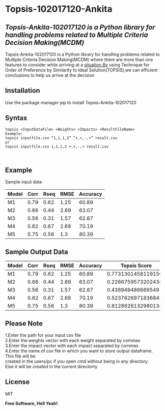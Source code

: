 <h1 class="code-line" data-line-start=0 data-line-end=1 ><a id="Topsis102017120Ankita_0"></a>Topsis-102017120-Ankita</h1>
<h2 class="code-line" data-line-start=1 data-line-end=2 ><a id="_TopsisAnkita102017120_is_a_Python_library_for_handling_problems_related_to_Multiple_Criteria_Decision_MakingMCDM__1"></a><em>Topsis-Ankita-102017120 is a Python library for handling problems related to Multiple Criteria Decision Making(MCDM)</em></h2>
<p class="has-line-data" data-line-start="3" data-line-end="4">Topsis-Ankita-102017120 is a Python library for handling problems related to Multiple Criteria Decision Making(MCDM) where there are more than one features to consider while arriving at a <a href="http://situation.By">situation.By</a> using Technique for Order of Preference by Similarity to Ideal Solution(TOPSIS),we can efficient conclusions to help us arrive at the decision</p>
<h2 class="code-line" data-line-start=6 data-line-end=7 ><a id="Installation_6"></a>Installation</h2>
<p class="has-line-data" data-line-start="7" data-line-end="8">Use the package manager pip to install Topsis-Ankita-102017120</p>
<h2 class="code-line" data-line-start=9 data-line-end=10 ><a id="Syntax_9"></a>Syntax</h2>
<pre><code class="has-line-data" data-line-start="11" data-line-end="18" class="language-sh">topsis &lt;InputDataFile&gt; &lt;Weights&gt; &lt;Impacts&gt; &lt;ResultFileName&gt;
Example:
topsis inputfile.csv “<span class="hljs-number">1</span>,<span class="hljs-number">1</span>,<span class="hljs-number">1</span>,<span class="hljs-number">2</span>” “+,+,-,+” result.csv
or 
topsis inputfile.csv <span class="hljs-number">1</span>,<span class="hljs-number">1</span>,<span class="hljs-number">1</span>,<span class="hljs-number">2</span> +,+,-,+ result.csv

</code></pre>
<h2 class="code-line" data-line-start=21 data-line-end=22 ><a id="Example_21"></a>Example</h2>
<p class="has-line-data" data-line-start="23" data-line-end="24">Sample input data</p>
<table class="table table-striped table-bordered">
<thead>
<tr>
<th>Model</th>
<th>Corr</th>
<th>Rseq</th>
<th>RMSE</th>
<th>Accuracy</th>
</tr>
</thead>
<tbody>
<tr>
<td>M1</td>
<td>0.79</td>
<td>0.62</td>
<td>1.25</td>
<td>60.89</td>
</tr>
<tr>
<td>M2</td>
<td>0.66</td>
<td>0.44</td>
<td>2.89</td>
<td>63.07</td>
</tr>
<tr>
<td>M3</td>
<td>0.56</td>
<td>0.31</td>
<td>1.57</td>
<td>62.87</td>
</tr>
<tr>
<td>M4</td>
<td>0.82</td>
<td>0.67</td>
<td>2.68</td>
<td>70.19</td>
</tr>
<tr>
<td>M5</td>
<td>0.75</td>
<td>0.56</td>
<td>1.3</td>
<td>80.39</td>
</tr>
</tbody>
</table>
<h2 class="code-line" data-line-start=34 data-line-end=35 ><a id="Sample_Output_Data_34"></a>Sample Output Data</h2>
<table class="table table-striped table-bordered">
<thead>
<tr>
<th>Model</th>
<th>Corr</th>
<th>Rseq</th>
<th>RMSE</th>
<th>Accuracy</th>
<th>Topsis Score</th>
<th>Rank</th>
</tr>
</thead>
<tbody>
<tr>
<td>M1</td>
<td>0.79</td>
<td>0.62</td>
<td>1.25</td>
<td>60.89</td>
<td>0.7731301458119156</td>
<td>2</td>
</tr>
<tr>
<td>M2</td>
<td>0.66</td>
<td>0.44</td>
<td>2.89</td>
<td>63.07</td>
<td>0.22667595732024362</td>
<td>5</td>
</tr>
<tr>
<td>M3</td>
<td>0.56</td>
<td>0.31</td>
<td>1.57</td>
<td>62.87</td>
<td>0.4389494866695491</td>
<td>4</td>
</tr>
<tr>
<td>M4</td>
<td>0.82</td>
<td>0.67</td>
<td>2.68</td>
<td>70.19</td>
<td>0.5237626971836845</td>
<td>3</td>
</tr>
<tr>
<td>M5</td>
<td>0.75</td>
<td>0.56</td>
<td>1.3</td>
<td>80.39</td>
<td>0.8128626132980138</td>
<td>1</td>
</tr>
</tbody>
</table>
<h2 class="code-line" data-line-start=44 data-line-end=45 ><a id="Please_Note_44"></a>Please Note</h2>
<p class="has-line-data" data-line-start="45" data-line-end="50">1.Enter the path for your input csv file<br>
2.Enter the weights vector with each weight separated by commas<br>
3.Enter the impact vector with each impact separated by commas<br>
4.Enter the name of csv file in which you want to store output dataframe. This file will be<br>
created in the users/pc if you open cmd without being in any directory.<br>
Else it will be created in the current directorty</p>
<h2 class="code-line" data-line-start=52 data-line-end=53 ><a id="License_52"></a>License</h2>
<p class="has-line-data" data-line-start="54" data-line-end="55">MIT</p>
<p class="has-line-data" data-line-start="56" data-line-end="57"><strong>Free Software, Hell Yeah!</strong></p>